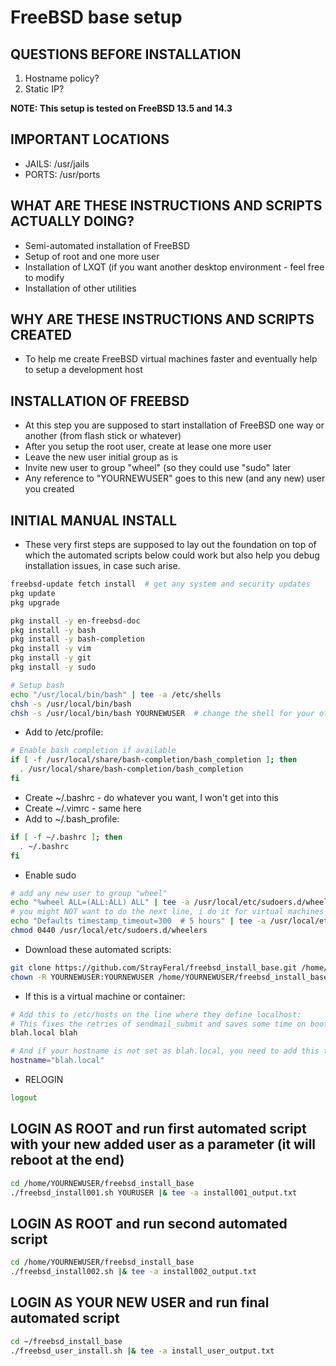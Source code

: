 # FreeBSD base setup
## QUESTIONS BEFORE INSTALLATION
1. Hostname policy?
2. Static IP?

**NOTE: This setup is tested on FreeBSD 13.5 and 14.3**

## IMPORTANT LOCATIONS
* JAILS: /usr/jails
* PORTS: /usr/ports

## WHAT ARE THESE INSTRUCTIONS AND SCRIPTS ACTUALLY DOING?
* Semi-automated installation of FreeBSD
* Setup of root and one more user
* Installation of LXQT (if you want another desktop environment - feel free to modify
* Installation of other utilities

## WHY ARE THESE INSTRUCTIONS AND SCRIPTS CREATED
* To help me create FreeBSD virtual machines faster and eventually help to setup a development host

## INSTALLATION OF FREEBSD
* At this step you are supposed to start installation of FreeBSD one way or another (from flash stick or whatever)
* After you setup the root user, create at lease one more user
* Leave the new user initial group as is
* Invite new user to group "wheel" (so they could use "sudo" later
* Any reference to "YOURNEWUSER" goes to this new (and any new) user you created

## INITIAL MANUAL INSTALL
* These very first steps are supposed to lay out the foundation on top of which the automated scripts below could work but also help you debug installation issues, in case such arise.
```bash
freebsd-update fetch install  # get any system and security updates
pkg update
pkg upgrade

pkg install -y en-freebsd-doc
pkg install -y bash
pkg install -y bash-completion
pkg install -y vim
pkg install -y git
pkg install -y sudo

# Setup bash
echo "/usr/local/bin/bash" | tee -a /etc/shells
chsh -s /usr/local/bin/bash
chsh -s /usr/local/bin/bash YOURNEWUSER  # change the shell for your other new user
```
* Add to /etc/profile:
```bash
# Enable bash completion if available
if [ -f /usr/local/share/bash-completion/bash_completion ]; then
  . /usr/local/share/bash-completion/bash_completion
fi
```
* Create ~/.bashrc - do whatever you want, I won't get into this
* Create ~/.vimrc - same here
* Add to ~/.bash_profile:
```bash
if [ -f ~/.bashrc ]; then
  . ~/.bashrc
fi
```
* Enable sudo
```bash
# add any new user to group "wheel"
echo "%wheel ALL=(ALL:ALL) ALL" | tee -a /usr/local/etc/sudoers.d/wheelers
# you might NOT want to do the next line, i do it for virtual machines
echo "Defaults timestamp_timeout=300  # 5 hours" | tee -a /usr/local/etc/sudoers.d/wheelers
chmod 0440 /usr/local/etc/sudoers.d/wheelers
```
* Download these automated scripts:
```bash
git clone https://github.com/StrayFeral/freebsd_install_base.git /home/YOURNEWUSER/freebsd_install_base
chown -R YOURNEWUSER:YOURNEWUSER /home/YOURNEWUSER/freebsd_install_base
```
* If this is a virtual machine or container:
```bash
# Add this to /etc/hosts on the line where they define localhost:
# This fixes the retries of sendmail_submit and saves some time on boot-up
blah.local blah

# And if your hostname is not set as blah.local, you need to add this to /etc/rc.conf:
hostname="blah.local"
```
* RELOGIN
```bash
logout
```

## LOGIN AS ROOT and run first automated script with your new added user as a parameter (it will reboot at the end)
```bash
cd /home/YOURNEWUSER/freebsd_install_base
./freebsd_install001.sh YOURUSER |& tee -a install001_output.txt
```

## LOGIN AS ROOT and run second automated script
```bash
cd /home/YOURNEWUSER/freebsd_install_base
./freebsd_install002.sh |& tee -a install002_output.txt
```

## LOGIN AS YOUR NEW USER and run final automated script
```bash
cd ~/freebsd_install_base
./freebsd_user_install.sh |& tee -a install_user_output.txt
```
